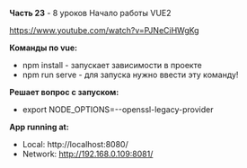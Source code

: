 **Часть 23** - 8 уроков Начало работы VUE2

https://www.youtube.com/watch?v=PJNeCiHWgKg


**Команды по vue:**
- npm install	- запускает зависимости в проекте
- npm run serve	- для запуска нужно ввести эту команду!

**Решает вопрос с запуском:**
- export NODE_OPTIONS=--openssl-legacy-provider

**App running at:**
- Local:   http://localhost:8080/
- Network: http://192.168.0.109:8081/

